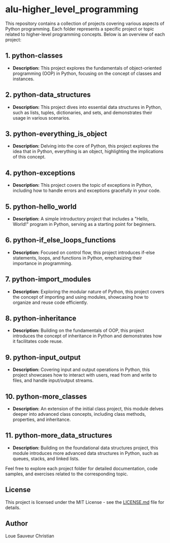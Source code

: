 # alu-higher_level_programming

This repository contains a collection of projects covering various aspects of Python programming. Each folder represents a specific project or topic related to higher-level programming concepts. Below is an overview of each project:

## 1. python-classes

- **Description:** This project explores the fundamentals of object-oriented programming (OOP) in Python, focusing on the concept of classes and instances.

## 2. python-data_structures

- **Description:** This project dives into essential data structures in Python, such as lists, tuples, dictionaries, and sets, and demonstrates their usage in various scenarios.

## 3. python-everything_is_object

- **Description:** Delving into the core of Python, this project explores the idea that in Python, everything is an object, highlighting the implications of this concept.

## 4. python-exceptions

- **Description:** This project covers the topic of exceptions in Python, including how to handle errors and exceptions gracefully in your code.

## 5. python-hello_world

- **Description:** A simple introductory project that includes a "Hello, World!" program in Python, serving as a starting point for beginners.

## 6. python-if_else_loops_functions

- **Description:** Focused on control flow, this project introduces if-else statements, loops, and functions in Python, emphasizing their importance in programming.

## 7. python-import_modules

- **Description:** Exploring the modular nature of Python, this project covers the concept of importing and using modules, showcasing how to organize and reuse code efficiently.

## 8. python-inheritance

- **Description:** Building on the fundamentals of OOP, this project introduces the concept of inheritance in Python and demonstrates how it facilitates code reuse.

## 9. python-input_output

- **Description:** Covering input and output operations in Python, this project showcases how to interact with users, read from and write to files, and handle input/output streams.

## 10. python-more_classes

- **Description:** An extension of the initial class project, this module delves deeper into advanced class concepts, including class methods, properties, and inheritance.

## 11. python-more_data_structures

- **Description:** Building on the foundational data structures project, this module introduces more advanced data structures in Python, such as queues, stacks, and linked lists.

Feel free to explore each project folder for detailed documentation, code samples, and exercises related to the corresponding topic.

## License

This project is licensed under the MIT License - see the [LICENSE.md](LICENSE.md) file for details.

## Author

Loue Sauveur Christian
